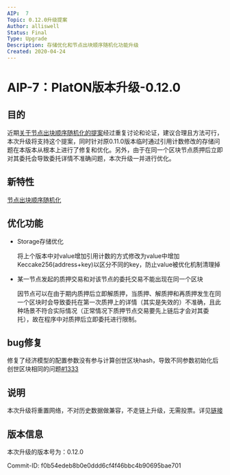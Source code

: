 ```yaml
---
AIP:  7
Topic: 0.12.0升级提案
Author: alliswell
Status: Final 
Type: Upgrade
Description: 存储优化和节点出块顺序随机化功能升级
Created: 2020-04-24
---
```


# AIP-7：PlatON版本升级-0.12.0

## 目的

近期[关于节点出块顺序随机化的提案](https://github.com/AlayaNetwork/AIPs/blob/master/TestNet/AIP-6.md)经过重复讨论和论证，建议合理且方法可行，本次升级将支持这个提案，同时针对原0.11.0版本临时通过引用计数修改的存储问题在本版本从根本上进行了修复和优化。另外，由于在同一个区块节点质押后立即对其委托会导致委托详情不准确问题，本次升级一并进行优化。


## 新特性

[节点出块顺序随机化](https://github.com/AlayaNetwork/AIPs/blob/master/TestNet/AIP-6.md)

## 优化功能

- Storage存储优化

  将上个版本中对value增加引用计数的方式修改为value中增加Keccake256(address+key)以区分不同的key，防止value被优化机制清理掉

- 某一节点发起的质押交易和对该节点的委托交易不能出现在同一个区块

  因节点可以在由于期内质押后立即解质押，当质押、解质押和再质押发生在同一个区块时会导致委托在第一次质押上的详情（其实是失效的）不准确，且此种场景不符合实际情况（正常情况下质押节点交易要先上链后才会对其委托），故在程序中对质押后立即委托进行限制。

## bug修复

修复了经济模型的配置参数没有参与计算创世区块hash，导致不同参数初始化后创世区块相同的问题[#1333](https://github.com/AlayaNetwork/PlatON-Go/pull/1333)

## 说明

本次升级将重置网络，不对历史数据做兼容，不走链上升级，无需投票。详见[链接](https://forum.latticex.foundation/t/topic/2430)

## 版本信息

本次升级的版本号为：0.12.0

Commit-ID: f0b54edeb8b0e0ddd6cf4f46bbc4b90695bae701

